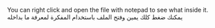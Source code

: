 You can right click and open the file with notepad to see what inside it.
يمكنك ضغط كلك يمين وفتح الملف باستخدام المفكرة لمعرفة ما بداخله

